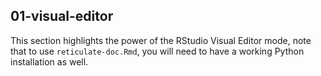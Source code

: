 ## 01-visual-editor

This section highlights the power of the RStudio Visual Editor mode, note that to use `reticulate-doc.Rmd`, you will need to have a working Python installation as well.